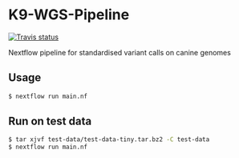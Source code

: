 # K9-WGS-Pipeline
[![Travis status][travis-badge]][travis-link]

Nextflow pipeline for standardised variant calls on canine genomes

## Usage

```bash
$ nextflow run main.nf
```

## Run on test data

```bash
$ tar xjvf test-data/test-data-tiny.tar.bz2 -C test-data
$ nextflow run main.nf
```

[travis-badge]: https://api.travis-ci.org/NBISweden/K9-WGS-Pipeline.svg
[travis-link]: https://travis-ci.org/NBISweden/K9-WGS-Pipeline
